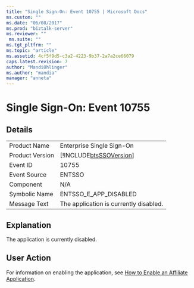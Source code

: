 ```yaml
---
title: "Single Sign-On: Event 10755 | Microsoft Docs"
ms.custom: ""
ms.date: "06/08/2017"
ms.prod: "biztalk-server"
ms.reviewer: ""
 ms.suite: ""
ms.tgt_pltfrm: ""
ms.topic: "article"
ms.assetid: 4cf5f9d5-c3a2-4223-9b37-2a7a2ce66079
caps.latest.revision: 7
author: "MandiOhlinger"
ms.author: "mandia"
manager: "anneta"
---
```

# Single Sign-On: Event 10755
## Details  
  
|||  
|-|-|  
|Product Name|Enterprise Single Sign-On|  
|Product Version|[!INCLUDE[btsSSOVersion](../includes/btsssoversion-md.md)]|  
|Event ID|10755|  
|Event Source|ENTSSO|  
|Component|N/A|  
|Symbolic Name|ENTSSO_E_APP_DISABLED|  
|Message Text|The application is currently disabled.|  
  
## Explanation  
 The application is currently disabled.  
  
## User Action  
 For information on enabling the application, see [How to Enable an Affiliate Application](../core/how-to-enable-an-affiliate-application.md).